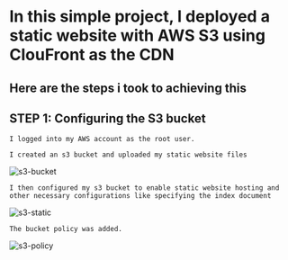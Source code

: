 # In this simple project, I deployed a static website with AWS S3 using ClouFront as the CDN

## Here are the steps i took to achieving this

## STEP 1: Configuring the S3 bucket

    I logged into my AWS account as the root user.

    I created an s3 bucket and uploaded my static website files
![s3-bucket](./Ass-1/s3-bucket-files.png)

    I then configured my s3 bucket to enable static website hosting and other necessary configurations like specifying the index document
![s3-static](./Ass-1/s3-bucket-config.png)

    The bucket policy was added.
![s3-policy](./Ass-1/s3-bucket-policy.png)

